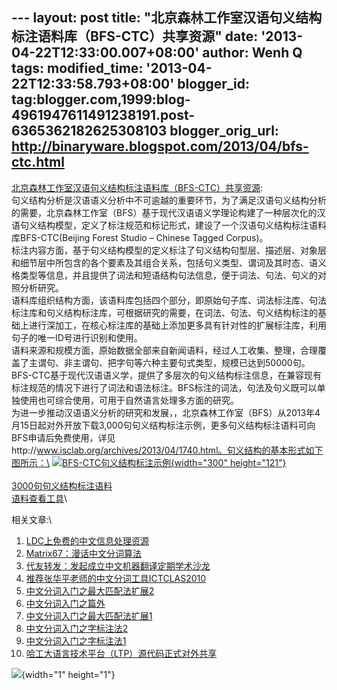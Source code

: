 --- layout: post title:
"北京森林工作室汉语句义结构标注语料库（BFS-CTC）共享资源" date:
'2013-04-22T12:33:00.007+08:00' author: Wenh Q tags: modified\_time:
'2013-04-22T12:33:58.793+08:00' blogger\_id:
tag:blogger.com,1999:blog-4961947611491238191.post-6365362182625308103
blogger\_orig\_url: http://binaryware.blogspot.com/2013/04/bfs-ctc.html
---
[北京森林工作室汉语句义结构标注语料库（BFS-CTC）共享资源](http://feedproxy.google.com/~r/52nlp/~3/rEOdIgMuLQw/%e5%8c%97%e4%ba%ac%e6%a3%ae%e6%9e%97%e5%b7%a5%e4%bd%9c%e5%ae%a4%e6%b1%89%e8%af%ad%e5%8f%a5%e4%b9%89%e7%bb%93%e6%9e%84%e6%a0%87%e6%b3%a8%e8%af%ad%e6%96%99%e5%ba%93%ef%bc%88bfs-ctc%ef%bc%89%e5%85%b1):\
句义结构分析是汉语语义分析中不可逾越的重要环节，为了满足汉语句义结构分析的需要，北京森林工作室（BFS）基于现代汉语语义学理论构建了一种层次化的汉语句义结构模型，定义了标注规范和标记形式，建设了一个汉语句义结构标注语料库BFS-CTC(Beijing
Forest Studio – Chinese Tagged Corpus)。\
标注内容方面，基于句义结构模型的定义标注了句义结构句型层、描述层、对象层和细节层中所包含的各个要素及其组合关系，包括句义类型、谓词及其时态、语义格类型等信息，并且提供了词法和短语结构句法信息，便于词法、句法、句义的对照分析研究。\
语料库组织结构方面，该语料库包括四个部分，即原始句子库、词法标注库、句法标注库和句义结构标注库，可根据研究的需要，在词法、句法、句义结构标注的基础上进行深加工，在核心标注库的基础上添加更多具有针对性的扩展标注库，利用句子的唯一ID号进行识别和使用。\
语料来源和规模方面，原始数据全部来自新闻语料，经过人工收集、整理，合理覆盖了主谓句、非主谓句、把字句等六种主要句式类型，规模已达到50000句。\
BFS-CTC基于现代汉语语义学，提供了多层次的句义结构标注信息，在兼容现有标注规范的情况下进行了词法和语法标注。BFS标注的词法，句法及句义既可以单独使用也可综合使用，可用于自然语言处理多方面的研究。\
为进一步推动汉语语义分析的研究和发展，，北京森林工作室（BFS）从2013年4月15日起对外开放下载3,000句句义结构标注示例，更多句义结构标注语料可向BFS申请后免费使用，详见http://www.isclab.org/archives/2013/04/1740.html。句义结构的基本形式如下图所示：\
[![BFS-CTC句义结构标注示例](http://www.52nlp.cn/wp-content/uploads/2013/04/1-300x121.jpg){width="300"
height="121"}](http://www.52nlp.cn/wp-content/uploads/2013/04/1.jpg)\
\
[3000句句义结构标注语料](http://www.52nlp.cn/wp-content/uploads/2013/04/3000%E5%8F%A5%E5%8F%A5%E4%B9%89%E7%BB%93%E6%9E%84%E6%A0%87%E6%B3%A8%E8%AF%AD%E6%96%99.zip)\
[语料查看工具](http://www.52nlp.cn/wp-content/uploads/2013/04/%E8%AF%AD%E6%96%99%E6%9F%A5%E7%9C%8B%E5%B7%A5%E5%85%B7.zip)\
<div>

相关文章:\
1.  [LDC上免费的中文信息处理资源](http://www.52nlp.cn/free-resources-of-chinese-information-processing-in-ldc "LDC上免费的中文信息处理资源")
2.  [Matrix67：漫话中文分词算法](http://www.52nlp.cn/matrix67-%e6%bc%ab%e8%af%9d%e4%b8%ad%e6%96%87%e5%88%86%e8%af%8d%e7%ae%97%e6%b3%95 "Matrix67：漫话中文分词算法")
3.  [代友转发：发起成立中文机器翻译定期学术沙龙](http://www.52nlp.cn/%e4%bb%a3%e5%8f%8b%e8%bd%ac%e5%8f%91-%e5%8f%91%e8%b5%b7%e6%88%90%e7%ab%8b%e4%b8%ad%e6%96%87%e6%9c%ba%e5%99%a8%e7%bf%bb%e8%af%91%e5%ae%9a%e6%9c%9f%e5%ad%a6%e6%9c%af%e6%b2%99%e9%be%99 "代友转发：发起成立中文机器翻译定期学术沙龙")
4.  [推荐张华平老师的中文分词工具ICTCLAS2010](http://www.52nlp.cn/%e6%8e%a8%e8%8d%90%e5%bc%a0%e5%8d%8e%e5%b9%b3%e8%80%81%e5%b8%88%e7%9a%84%e4%b8%ad%e6%96%87%e5%88%86%e8%af%8d%e5%b7%a5%e5%85%b7-ictclas2010 "推荐张华平老师的中文分词工具ICTCLAS2010")
5.  [中文分词入门之最大匹配法扩展2](http://www.52nlp.cn/%e4%b8%ad%e6%96%87%e5%88%86%e8%af%8d%e5%85%a5%e9%97%a8%e4%b9%8b%e6%9c%80%e5%a4%a7%e5%8c%b9%e9%85%8d%e6%b3%95%e6%89%a9%e5%b1%952 "中文分词入门之最大匹配法扩展2")
6.  [中文分词入门之篇外](http://www.52nlp.cn/%e4%b8%ad%e6%96%87%e5%88%86%e8%af%8d%e5%85%a5%e9%97%a8%e4%b9%8b%e7%af%87%e5%a4%96 "中文分词入门之篇外")
7.  [中文分词入门之最大匹配法扩展1](http://www.52nlp.cn/%e4%b8%ad%e6%96%87%e5%88%86%e8%af%8d%e5%85%a5%e9%97%a8%e4%b9%8b%e6%9c%80%e5%a4%a7%e5%8c%b9%e9%85%8d%e6%b3%95%e6%89%a9%e5%b1%951 "中文分词入门之最大匹配法扩展1")
8.  [中文分词入门之字标注法2](http://www.52nlp.cn/%e4%b8%ad%e6%96%87%e5%88%86%e8%af%8d%e5%85%a5%e9%97%a8%e4%b9%8b%e5%ad%97%e6%a0%87%e6%b3%a8%e6%b3%952 "中文分词入门之字标注法2")
9.  [中文分词入门之字标注法1](http://www.52nlp.cn/%e4%b8%ad%e6%96%87%e5%88%86%e8%af%8d%e5%85%a5%e9%97%a8%e4%b9%8b%e5%ad%97%e6%a0%87%e6%b3%a8%e6%b3%951 "中文分词入门之字标注法1")
10. [哈工大语言技术平台（LTP）源代码正式对外共享](http://www.52nlp.cn/%e5%93%88%e5%b7%a5%e5%a4%a7%e8%af%ad%e8%a8%80%e6%8a%80%e6%9c%af%e5%b9%b3%e5%8f%b0ltp%e6%ba%90%e4%bb%a3%e7%a0%81%e6%ad%a3%e5%bc%8f%e5%af%b9%e5%a4%96%e5%85%b1%e4%ba%ab "哈工大语言技术平台（LTP）源代码正式对外共享")

</div>

![](http://feeds.feedburner.com/~r/52nlp/~4/rEOdIgMuLQw){width="1"
height="1"}
